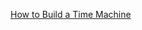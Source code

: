 ---
layout: post
wordpress_id: 1711
wordpress_url: http://noesbueno.com/archives/1711
date: '2014-05-08 21:42:02 -0500'
date_gmt: '2014-05-09 02:42:02 -0500'
body: |
  <p><a href="http://kottke.org/14/05/how-to-build-a-time-machine-1">How to Build a Time Machine</a></p>
---